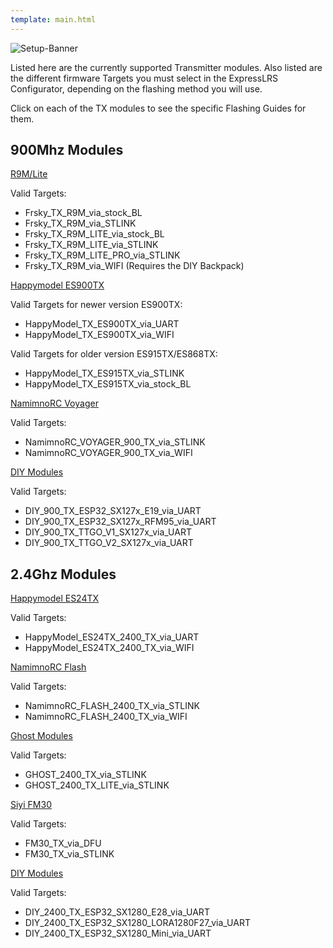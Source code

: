 ```yaml
---
template: main.html
---
```


![Setup-Banner](https://raw.githubusercontent.com/ExpressLRS/ExpressLRS-hardware/master/img/quick-start.png)

Listed here are the currently supported Transmitter modules. Also listed are the different firmware Targets you must select in the ExpressLRS Configurator, depending on the flashing method you will use.

Click on each of the TX modules to see the specific Flashing Guides for them.

## 900Mhz Modules

[R9M/Lite](../quick-start/tx-r9m.md)

Valid Targets:

- Frsky_TX_R9M_via_stock_BL
- Frsky_TX_R9M_via_STLINK
- Frsky_TX_R9M_LITE_via_stock_BL
- Frsky_TX_R9M_LITE_via_STLINK
- Frsky_TX_R9M_LITE_PRO_via_STLINK
- Frsky_TX_R9M_via_WIFI (Requires the DIY Backpack)

[Happymodel ES900TX](../quick-start/tx-es900tx.md)

Valid Targets for newer version ES900TX:

- HappyModel_TX_ES900TX_via_UART
- HappyModel_TX_ES900TX_via_WIFI

Valid Targets for older version ES915TX/ES868TX:

- HappyModel_TX_ES915TX_via_STLINK
- HappyModel_TX_ES915TX_via_stock_BL

[NamimnoRC Voyager](../quick-start/tx-voyager900.md)

Valid Targets:

- NamimnoRC_VOYAGER_900_TX_via_STLINK
- NamimnoRC_VOYAGER_900_TX_via_WIFI

[DIY Modules](../quick-start/tx-diy900.md)

Valid Targets:

- DIY_900_TX_ESP32_SX127x_E19_via_UART
- DIY_900_TX_ESP32_SX127x_RFM95_via_UART
- DIY_900_TX_TTGO_V1_SX127x_via_UART
- DIY_900_TX_TTGO_V2_SX127x_via_UART

## 2.4Ghz Modules

[Happymodel ES24TX](../quick-start/tx-es24tx.md)

Valid Targets:

- HappyModel_ES24TX_2400_TX_via_UART
- HappyModel_ES24TX_2400_TX_via_WIFI

[NamimnoRC Flash](../quick-start/tx-flash2400.md)

Valid Targets:

- NamimnoRC_FLASH_2400_TX_via_STLINK
- NamimnoRC_FLASH_2400_TX_via_WIFI

[Ghost Modules](../quick-start/tx-ghost2400.md)

Valid Targets:

- GHOST_2400_TX_via_STLINK
- GHOST_2400_TX_LITE_via_STLINK

[Siyi FM30](../quick-start/tx-siyifm30.md)

Valid Targets:

- FM30_TX_via_DFU
- FM30_TX_via_STLINK

[DIY Modules](../quick-start/tx-diy.md)

Valid Targets:

- DIY_2400_TX_ESP32_SX1280_E28_via_UART
- DIY_2400_TX_ESP32_SX1280_LORA1280F27_via_UART
- DIY_2400_TX_ESP32_SX1280_Mini_via_UART